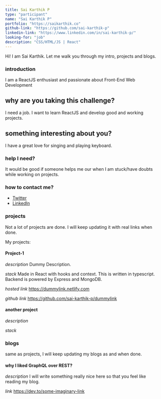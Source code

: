 ```yaml
---
title: Sai Karthik P
type: "participant"
name: "Sai Karthik P"
portfolio: "https://saikarthik.co"
github-link: "https://github.com/sai-karthik-p"
linkedin-link: "https://www.linkedin.com/in/sai-karthik-p/"
looking-for: "job"
description: "CSS/HTML/JS | React"
---
```


Hi! I am Sai Karthik. Let me walk you through my intro, projects and blogs.

### introduction

I am a ReactJS enthusiast and passionate about Front-End Web Development

## why are you taking this challenge?

I need a job.
I want to learn ReactJS and develop good and working projects.

## something interesting about you?

I have a great love for singing and playing keyboard.

### help I need?

It would be good if someone helps me our when I am stuck/have doubts while working on projects.

### how to contact me?

- [Twitter](https://twitter.com/SaikarthikP)
- [LinkedIn](https://github.com/sai-karthik-p)

### projects

Not a lot of projects are done. I will keep updating it with real links when done.

My projects:

#### Project-1

_description_ Dummy Description.

_stack_ Made in React with hooks and context. This is written in typescript. Backend is powered by Express and MongoDB.

_hosted link_ https://dummylink.netlify.com

_github link_ https://github.com/sai-karthik-p/dummylink

#### another project

_description_

_stack_

### blogs

same as projects, I will keep updating my blogs as and when done.

#### why I liked GraphQL over REST?

_description_ I will write something really nice here so that you feel like reading my blog.

_link_ https://dev.to/some-imaginary-link

